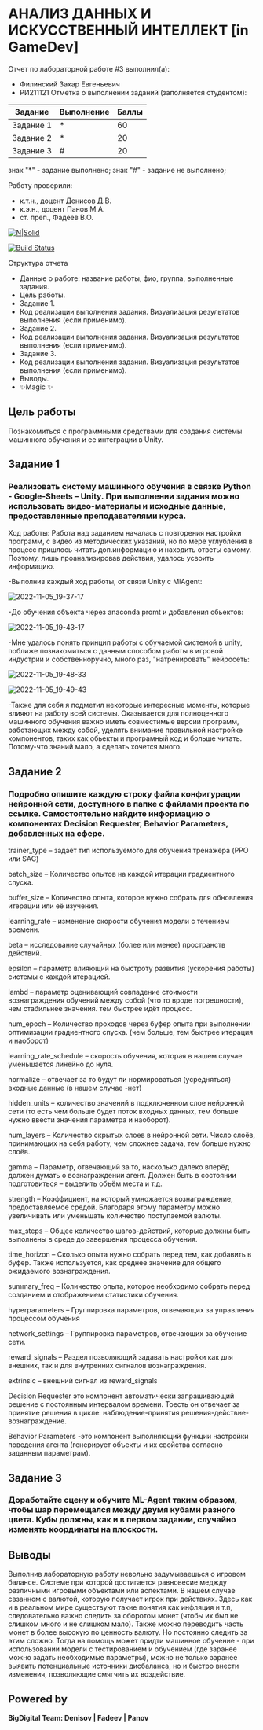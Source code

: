 # АНАЛИЗ ДАННЫХ И ИСКУССТВЕННЫЙ ИНТЕЛЛЕКТ [in GameDev]
Отчет по лабораторной работе #3 выполнил(а):
- Филинский Захар Евгеньевич
- РИ211121
Отметка о выполнении заданий (заполняется студентом):

| Задание | Выполнение | Баллы |
| ------ | ------ | ------ |
| Задание 1 | * | 60 |
| Задание 2 | * | 20 |
| Задание 3 | # | 20 |

знак "*" - задание выполнено; знак "#" - задание не выполнено;

Работу проверили:
- к.т.н., доцент Денисов Д.В.
- к.э.н., доцент Панов М.А.
- ст. преп., Фадеев В.О.

[![N|Solid](https://cldup.com/dTxpPi9lDf.thumb.png)](https://nodesource.com/products/nsolid)

[![Build Status](https://travis-ci.org/joemccann/dillinger.svg?branch=master)](https://travis-ci.org/joemccann/dillinger)

Структура отчета

- Данные о работе: название работы, фио, группа, выполненные задания.
- Цель работы.
- Задание 1.
- Код реализации выполнения задания. Визуализация результатов выполнения (если применимо).
- Задание 2.
- Код реализации выполнения задания. Визуализация результатов выполнения (если применимо).
- Задание 3.
- Код реализации выполнения задания. Визуализация результатов выполнения (если применимо).
- Выводы.
- ✨Magic ✨

## Цель работы
Познакомиться с программными средствами для создания системы машинного обучения и ее интеграции в Unity.

## Задание 1
### Реализовать систему машинного обучения в связке Python - Google-Sheets – Unity. При выполнении задания можно использовать видео-материалы и исходные данные, предоставленные преподавателями курса.

Ход работы: Работа над заданием началась с повторения настройки программ, с видео из методических указаний, но по мере углубления в процесс пришлось читать доп.информацию и находить ответы самому. Поэтому, лишь проанализировав действия, удалось усвоить информацию.

-Выполнив каждый ход работы, от связи Unity с MlAgent:

![2022-11-05_19-37-17](https://user-images.githubusercontent.com/114186148/200125153-37d1b9e3-8f50-4232-bbf1-8a41f01c3565.png)

-До обучения объекта через anaconda promt и добавления обьектов:

![2022-11-05_19-43-17](https://user-images.githubusercontent.com/114186148/200125417-d779bfb0-976c-43db-8aff-03ff13a304d2.png)

-Мне удалось понять принцип работы с обучаемой системой в unity, поближе познакомиться с данным способом работы в игровой индустрии и собственноручно, много раз, "натренировать" нейросеть:

![2022-11-05_19-48-33](https://user-images.githubusercontent.com/114186148/200125677-c18b3b80-bd08-42fc-95c6-b41296a7e6ed.png)

![2022-11-05_19-49-43](https://user-images.githubusercontent.com/114186148/200125748-4429dfa3-ba72-4ef0-881c-755b5663d2d8.png)

-Также для себя я подметил некоторые интересные моменты, которые влияют на работу всей системы. Оказывается для полноценного машинного обучения важно иметь совместимые версии программ, работающих между собой, уделять внимание правильной настройке компонентов, таких как обьекты и програмный код и больше читать. Потому-что знаний мало, а сделать хочется много.

## Задание 2
### Подробно опишите каждую строку файла конфигурации нейронной сети, доступного в папке с файлами проекта по ссылке. Самостоятельно найдите информацию о компонентах Decision Requester, Behavior Parameters, добавленных на сфере.

trainer_type – задаёт тип используемого для обучения тренажёра (PPO или SAC)

batch_size – Количество опытов на каждой итерации градиентного спуска.

buffer_size – Количество опыта, которое нужно собрать для обновления итерации или её изучения.

learning_rate – изменение скорости обучения модели с течением времени.

beta – исследование случайных (более или менее) пространств действий.

epsilon – параметр влияющий на быстроту развития (ускорения работы) системы с каждой итерацией.

lambd – параметр оценивающий совпадение стоимости вознаграждения обучений между собой (что то вроде погрешности), чем стабильнее значения. тем быстрее идёт процесс.

num_epoch – Количество проходов через буфер опыта при выполнении оптимизации градиентного спуска. (чем больше, тем быстрее итерация и наоборот)

learning_rate_schedule – скорость обучения, которая в нашем случае уменьшается линейно до нуля.

normalize – отвечает за то будут ли нормироваться (усредняться) входные данные (в нашем случае -нет)

hidden_units – количество значений в подключенном слое нейронной сети (то есть чем больше будет поток входных данных, тем больше нужно ввести значения параметра и наоборот).

num_layers – Количество скрытых слоев в нейронной сети. Число слоёв, принимающих на себя работу, чем сложнее задача, тем больше нужно слоёв.

gamma – Параметр, отвечающий за то, насколько далеко вперёд должен думать о вознаграждении агент. Должен быть в состоянии подготовиться – выделить объём места и т.д. 

strength – Коэффициент, на который умножается вознаграждение, предоставляемое средой. Благодаря этому параметру можно увеличивать или уменьшать количество поступаемой валюты.

max_steps – Общее количество шагов-действий, которые должны быть выполнены в среде до завершения процесса обучения.

time_horizon – Сколько опыта нужно собрать перед тем, как добавить в буфер. Также используется, как среднее значение для общего ожидаемого вознаграждения.

summary_freq – Количество опыта, которое необходимо собрать перед созданием и отображением статистики обучения.

hyperparameters – Группировка параметров, отвечающих за управления процессом обучения

network_settings – Группировка параметров, отвечающих за обучение сети.

reward_signals – Раздел позволяющий задавать настройки как для внешних, так и для внутренних сигналов вознаграждения.

extrinsic – внешний сигнал из reward_signals

Decision Requester это компонент автоматически запрашивающий решение с постоянным интервалом времени. Тоесть он отвечает за принятие решения в цикле: наблюдение-принятия решения-действие-вознаграждение.

Behavior Parameters -это компонент выполняющий функции настройки поведения агента (генерирует объекты и их свойства согласно заданным параметрам).

## Задание 3
### Доработайте сцену и обучите ML-Agent таким образом, чтобы шар перемещался между двумя кубами разного цвета. Кубы должны, как и в первом задании, случайно изменять координаты на плоскости.


## Выводы

Выполнив лабораторную работу невольно задумываешься о игровом балансе. Системе при которой достигается равновесие меджду различными игровыми объектами или аспектами. В нашем случае свзанном с валютой, которую получает игрок при действиях. Здесь как и в реальном мире существуют такие понятия как инфляция и т.п, следовательно важно следить за оборотом монет (чтобы их был не слишком много и не слишком мало). Также можно переводить часть монет в более высокую по ценность валюту. Но постоянно следить за этим сложно. Тогда на помощь может придти машинное обучение - при использовании модели с тестированием и обучением (где заранее можно задать необходимые параметры), можно не только заранее выявить потенциальные источники дисбаланса, но и быстро внести изменения, позволяющие смягчить их воздействие. 

## Powered by

**BigDigital Team: Denisov | Fadeev | Panov**
